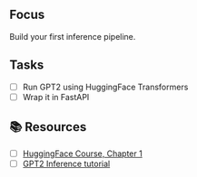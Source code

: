 ## Focus

Build your first inference pipeline.

## Tasks

- [ ] Run GPT2 using HuggingFace Transformers
- [ ] Wrap it in FastAPI

## 📚 Resources

- [ ] [HuggingFace Course, Chapter 1](https://huggingface.co/learn/nlp-course/chapter1)
- [ ] [GPT2 Inference tutorial](https://huggingface.co/blog/how-to-generate)